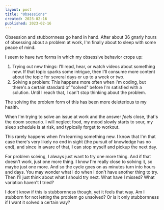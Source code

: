 ```yaml
---
layout: post
title: "Obsessions"
created: 2023-02-16
published: 2023-02-16
---
```

Obsession and stubbornness go hand in hand. After about 36 gnarly hours of obsessing about a problem at work, I'm finally about to sleep with some peace of mind.

I seem to have two forms in which my obsessive behavior crops up:

1. Trying out new things: I'll read, hear, or watch videos about something new. If that topic sparks some intrigue, then I'll consume more content about the topic for several days or up to a week or two.
2. Solving a problem: This happens more often when I'm coding, but there's a certain standard of "solved" before I'm satisfied with a solution. Until I reach that, I can't stop thinking about the problem.

The solving the problem form of this has been more deleterious to my health.

When I'm trying to solve an issue at work and the answer *feels* close, that's the doom scenario. I will neglect food, my mood slowly starts to sour, my sleep schedule is at risk, and typically forget to workout.

This rarely happens when I'm learning something new. I know that I'm that case there's very likely no end in sight (the pursuit of knowledge has no end), and since in aware of that, I can stop myself and pickup the next day.

For problem solving, I always just want to try one more thing. And if that doesn't work, just one more thing. I know I'm really close to solving it, so maybe just one more. And so the cycle goes on as minutes turn into hours and days. You may wonder what I do when I don't have another thing to try. Then I'll just think about what I should try next. What have I missed? What variation haven't I tried?

I don't know if this is stubbornness though, yet it feels that way. Am I stubborn for not letting the problem go unsolved? Or is it only stubbornness if I want it solved a certain way?
